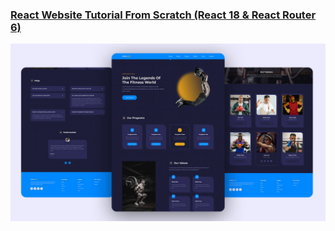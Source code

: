 ### [React Website Tutorial From Scratch (React 18 & React Router 6)](https://youtu.be/FiWby-T0Ec0)

![](./thumbnail.jpg)
